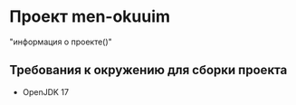 # Проект men-okuuim
 "информация о проекте()"

## Требования к окружению для сборки проекта

- OpenJDK 17

